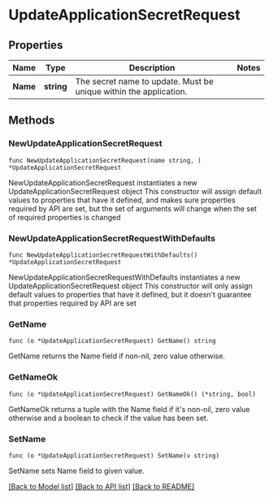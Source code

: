# UpdateApplicationSecretRequest

## Properties

Name | Type | Description | Notes
------------ | ------------- | ------------- | -------------
**Name** | **string** | The secret name to update. Must be unique within the application. | 

## Methods

### NewUpdateApplicationSecretRequest

`func NewUpdateApplicationSecretRequest(name string, ) *UpdateApplicationSecretRequest`

NewUpdateApplicationSecretRequest instantiates a new UpdateApplicationSecretRequest object
This constructor will assign default values to properties that have it defined,
and makes sure properties required by API are set, but the set of arguments
will change when the set of required properties is changed

### NewUpdateApplicationSecretRequestWithDefaults

`func NewUpdateApplicationSecretRequestWithDefaults() *UpdateApplicationSecretRequest`

NewUpdateApplicationSecretRequestWithDefaults instantiates a new UpdateApplicationSecretRequest object
This constructor will only assign default values to properties that have it defined,
but it doesn't guarantee that properties required by API are set

### GetName

`func (o *UpdateApplicationSecretRequest) GetName() string`

GetName returns the Name field if non-nil, zero value otherwise.

### GetNameOk

`func (o *UpdateApplicationSecretRequest) GetNameOk() (*string, bool)`

GetNameOk returns a tuple with the Name field if it's non-nil, zero value otherwise
and a boolean to check if the value has been set.

### SetName

`func (o *UpdateApplicationSecretRequest) SetName(v string)`

SetName sets Name field to given value.



[[Back to Model list]](../README.md#documentation-for-models) [[Back to API list]](../README.md#documentation-for-api-endpoints) [[Back to README]](../README.md)


